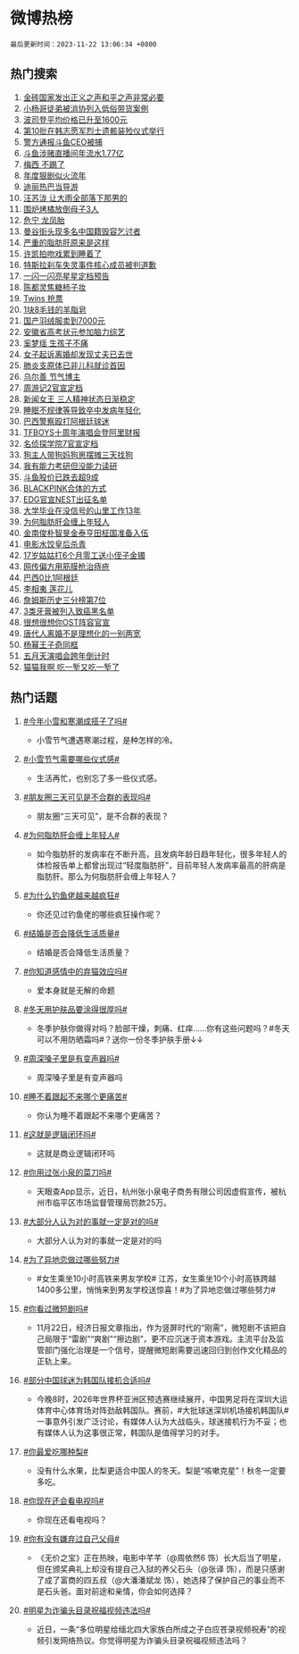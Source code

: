 # 微博热榜

`最后更新时间：2023-11-22 13:06:34 +0800`

## 热门搜索

1. [金砖国家发出正义之声和平之声非常必要](https://m.weibo.cn/search?containerid=100103type%3D1%26t%3D10%26q%3D%23%E9%87%91%E7%A0%96%E5%9B%BD%E5%AE%B6%E5%8F%91%E5%87%BA%E6%AD%A3%E4%B9%89%E4%B9%8B%E5%A3%B0%E5%92%8C%E5%B9%B3%E4%B9%8B%E5%A3%B0%E9%9D%9E%E5%B8%B8%E5%BF%85%E8%A6%81%23&stream_entry_id=51&isnewpage=1&extparam=seat%3D1%26pos%3D0%26dgr%3D0%26cate%3D10103%26c_type%3D51%26q%3D%2523%25E9%2587%2591%25E7%25A0%2596%25E5%259B%25BD%25E5%25AE%25B6%25E5%258F%2591%25E5%2587%25BA%25E6%25AD%25A3%25E4%25B9%2589%25E4%25B9%258B%25E5%25A3%25B0%25E5%2592%258C%25E5%25B9%25B3%25E4%25B9%258B%25E5%25A3%25B0%25E9%259D%259E%25E5%25B8%25B8%25E5%25BF%2585%25E8%25A6%2581%2523%26stream_entry_id%3D51%26filter_type%3Drealtimehot%26display_time%3D1700629592%26pre_seqid%3D170062959285702673262)
1. [小杨哥徒弟被消协列入低俗带货案例](https://m.weibo.cn/search?containerid=100103type%3D1%26t%3D10%26q%3D%23%E5%B0%8F%E6%9D%A8%E5%93%A5%E5%BE%92%E5%BC%9F%E8%A2%AB%E6%B6%88%E5%8D%8F%E5%88%97%E5%85%A5%E4%BD%8E%E4%BF%97%E5%B8%A6%E8%B4%A7%E6%A1%88%E4%BE%8B%23&stream_entry_id=31&isnewpage=1&extparam=seat%3D1%26c_type%3D31%26dgr%3D0%26cate%3D5001%26q%3D%2523%25E5%25B0%258F%25E6%259D%25A8%25E5%2593%25A5%25E5%25BE%2592%25E5%25BC%259F%25E8%25A2%25AB%25E6%25B6%2588%25E5%258D%258F%25E5%2588%2597%25E5%2585%25A5%25E4%25BD%258E%25E4%25BF%2597%25E5%25B8%25A6%25E8%25B4%25A7%25E6%25A1%2588%25E4%25BE%258B%2523%26flag%3D1%26band_rank%3D1%26pos%3D0%26filter_type%3Drealtimehot%26stream_entry_id%3D31%26lcate%3D5001%26realpos%3D1%26display_time%3D1700629592%26pre_seqid%3D170062959285702673262)
1. [波司登平均价格已升至1600元](https://m.weibo.cn/search?containerid=100103type%3D1%26t%3D10%26q%3D%23%E6%B3%A2%E5%8F%B8%E7%99%BB%E5%B9%B3%E5%9D%87%E4%BB%B7%E6%A0%BC%E5%B7%B2%E5%8D%87%E8%87%B31600%E5%85%83%23&stream_entry_id=31&isnewpage=1&extparam=seat%3D1%26c_type%3D31%26dgr%3D0%26cate%3D5001%26q%3D%2523%25E6%25B3%25A2%25E5%258F%25B8%25E7%2599%25BB%25E5%25B9%25B3%25E5%259D%2587%25E4%25BB%25B7%25E6%25A0%25BC%25E5%25B7%25B2%25E5%258D%2587%25E8%2587%25B31600%25E5%2585%2583%2523%26flag%3D2%26band_rank%3D2%26pos%3D1%26filter_type%3Drealtimehot%26stream_entry_id%3D31%26lcate%3D5001%26realpos%3D2%26display_time%3D1700629592%26pre_seqid%3D170062959285702673262)
1. [第10批在韩志愿军烈士遗骸装殓仪式举行](https://m.weibo.cn/search?containerid=100103type%3D1%26t%3D10%26q%3D%23%E7%AC%AC10%E6%89%B9%E5%9C%A8%E9%9F%A9%E5%BF%97%E6%84%BF%E5%86%9B%E7%83%88%E5%A3%AB%E9%81%97%E9%AA%B8%E8%A3%85%E6%AE%93%E4%BB%AA%E5%BC%8F%E4%B8%BE%E8%A1%8C%23&stream_entry_id=31&isnewpage=1&extparam=seat%3D1%26c_type%3D31%26dgr%3D0%26cate%3D5001%26q%3D%2523%25E7%25AC%25AC10%25E6%2589%25B9%25E5%259C%25A8%25E9%259F%25A9%25E5%25BF%2597%25E6%2584%25BF%25E5%2586%259B%25E7%2583%2588%25E5%25A3%25AB%25E9%2581%2597%25E9%25AA%25B8%25E8%25A3%2585%25E6%25AE%2593%25E4%25BB%25AA%25E5%25BC%258F%25E4%25B8%25BE%25E8%25A1%258C%2523%26flag%3D1%26band_rank%3D3%26pos%3D2%26filter_type%3Drealtimehot%26stream_entry_id%3D31%26lcate%3D5001%26realpos%3D3%26display_time%3D1700629592%26pre_seqid%3D170062959285702673262)
1. [警方通报斗鱼CEO被捕](https://m.weibo.cn/search?containerid=100103type%3D1%26t%3D10%26q%3D%23%E8%AD%A6%E6%96%B9%E9%80%9A%E6%8A%A5%E6%96%97%E9%B1%BCCEO%E8%A2%AB%E6%8D%95%23&stream_entry_id=31&isnewpage=1&extparam=seat%3D1%26c_type%3D31%26dgr%3D0%26cate%3D5001%26q%3D%2523%25E8%25AD%25A6%25E6%2596%25B9%25E9%2580%259A%25E6%258A%25A5%25E6%2596%2597%25E9%25B1%25BCCEO%25E8%25A2%25AB%25E6%258D%2595%2523%26flag%3D1%26band_rank%3D4%26pos%3D3%26filter_type%3Drealtimehot%26stream_entry_id%3D31%26lcate%3D5001%26realpos%3D4%26display_time%3D1700629592%26pre_seqid%3D170062959285702673262)
1. [斗鱼涉赌直播间年流水1.77亿](https://m.weibo.cn/search?containerid=100103type%3D1%26t%3D10%26q%3D%23%E6%96%97%E9%B1%BC%E6%B6%89%E8%B5%8C%E7%9B%B4%E6%92%AD%E9%97%B4%E5%B9%B4%E6%B5%81%E6%B0%B41.77%E4%BA%BF%23&stream_entry_id=31&isnewpage=1&extparam=seat%3D1%26c_type%3D31%26dgr%3D0%26cate%3D5001%26q%3D%2523%25E6%2596%2597%25E9%25B1%25BC%25E6%25B6%2589%25E8%25B5%258C%25E7%259B%25B4%25E6%2592%25AD%25E9%2597%25B4%25E5%25B9%25B4%25E6%25B5%2581%25E6%25B0%25B41.77%25E4%25BA%25BF%2523%26flag%3D1%26band_rank%3D5%26pos%3D4%26filter_type%3Drealtimehot%26stream_entry_id%3D31%26lcate%3D5001%26realpos%3D5%26display_time%3D1700629592%26pre_seqid%3D170062959285702673262)
1. [梅西 不踢了](https://m.weibo.cn/search?containerid=100103type%3D1%26t%3D10%26q%3D%E6%A2%85%E8%A5%BF+%E4%B8%8D%E8%B8%A2%E4%BA%86&stream_entry_id=31&isnewpage=1&extparam=seat%3D1%26c_type%3D31%26dgr%3D0%26cate%3D5001%26q%3D%25E6%25A2%2585%25E8%25A5%25BF%2520%25E4%25B8%258D%25E8%25B8%25A2%25E4%25BA%2586%26flag%3D0%26band_rank%3D6%26pos%3D5%26filter_type%3Drealtimehot%26stream_entry_id%3D31%26lcate%3D5001%26realpos%3D6%26display_time%3D1700629592%26pre_seqid%3D170062959285702673262)
1. [年度狠剧似火流年](https://m.weibo.cn/search?containerid=100103type%3D1%26t%3D10%26q%3D%23%E5%B9%B4%E5%BA%A6%E7%8B%A0%E5%89%A7%E4%BC%BC%E7%81%AB%E6%B5%81%E5%B9%B4%23&stream_entry_id=31&isnewpage=1&extparam=seat%3D1%26c_type%3D31%26cate%3D5001%26q%3D%2523%25E5%25B9%25B4%25E5%25BA%25A6%25E7%258B%25A0%25E5%2589%25A7%25E4%25BC%25BC%25E7%2581%25AB%25E6%25B5%2581%25E5%25B9%25B4%2523%26topic_ad%3D1%26pos%3D6%26adid%3D212147%26dgr%3D0%26band_rank%3D7%26lcate%3D5001%26stream_entry_id%3D31%26is_ad_pos%3D1%26filter_type%3Drealtimehot%26display_time%3D1700629592%26pre_seqid%3D170062959285702673262)
1. [迪丽热巴当导游](https://m.weibo.cn/search?containerid=100103type%3D1%26t%3D10%26q%3D%23%E8%BF%AA%E4%B8%BD%E7%83%AD%E5%B7%B4%E5%BD%93%E5%AF%BC%E6%B8%B8%23&stream_entry_id=31&isnewpage=1&extparam=seat%3D1%26c_type%3D31%26dgr%3D0%26cate%3D5001%26q%3D%2523%25E8%25BF%25AA%25E4%25B8%25BD%25E7%2583%25AD%25E5%25B7%25B4%25E5%25BD%2593%25E5%25AF%25BC%25E6%25B8%25B8%2523%26flag%3D1%26band_rank%3D7%26pos%3D7%26filter_type%3Drealtimehot%26stream_entry_id%3D31%26lcate%3D5001%26realpos%3D7%26display_time%3D1700629592%26pre_seqid%3D170062959285702673262)
1. [汪苏泷 让大雨全部落下那男的](https://m.weibo.cn/search?containerid=100103type%3D1%26t%3D10%26q%3D%E6%B1%AA%E8%8B%8F%E6%B3%B7+%E8%AE%A9%E5%A4%A7%E9%9B%A8%E5%85%A8%E9%83%A8%E8%90%BD%E4%B8%8B%E9%82%A3%E7%94%B7%E7%9A%84&stream_entry_id=31&isnewpage=1&extparam=seat%3D1%26c_type%3D31%26dgr%3D0%26cate%3D5001%26q%3D%25E6%25B1%25AA%25E8%258B%258F%25E6%25B3%25B7%2520%25E8%25AE%25A9%25E5%25A4%25A7%25E9%259B%25A8%25E5%2585%25A8%25E9%2583%25A8%25E8%2590%25BD%25E4%25B8%258B%25E9%2582%25A3%25E7%2594%25B7%25E7%259A%2584%26flag%3D1%26band_rank%3D8%26pos%3D8%26filter_type%3Drealtimehot%26stream_entry_id%3D31%26lcate%3D5001%26realpos%3D8%26display_time%3D1700629592%26pre_seqid%3D170062959285702673262)
1. [围炉烤橘放倒母子3人](https://m.weibo.cn/search?containerid=100103type%3D1%26t%3D10%26q%3D%23%E5%9B%B4%E7%82%89%E7%83%A4%E6%A9%98%E6%94%BE%E5%80%92%E6%AF%8D%E5%AD%903%E4%BA%BA%23&stream_entry_id=31&isnewpage=1&extparam=seat%3D1%26c_type%3D31%26dgr%3D0%26cate%3D5001%26q%3D%2523%25E5%259B%25B4%25E7%2582%2589%25E7%2583%25A4%25E6%25A9%2598%25E6%2594%25BE%25E5%2580%2592%25E6%25AF%258D%25E5%25AD%25903%25E4%25BA%25BA%2523%26flag%3D0%26band_rank%3D9%26pos%3D9%26filter_type%3Drealtimehot%26stream_entry_id%3D31%26lcate%3D5001%26realpos%3D9%26display_time%3D1700629592%26pre_seqid%3D170062959285702673262)
1. [危宁 龙凤胎](https://m.weibo.cn/search?containerid=100103type%3D1%26t%3D10%26q%3D%E5%8D%B1%E5%AE%81+%E9%BE%99%E5%87%A4%E8%83%8E&stream_entry_id=31&isnewpage=1&extparam=seat%3D1%26c_type%3D31%26dgr%3D0%26cate%3D5001%26q%3D%25E5%258D%25B1%25E5%25AE%2581%2520%25E9%25BE%2599%25E5%2587%25A4%25E8%2583%258E%26flag%3D1%26band_rank%3D10%26pos%3D10%26filter_type%3Drealtimehot%26stream_entry_id%3D31%26lcate%3D5001%26realpos%3D10%26display_time%3D1700629592%26pre_seqid%3D170062959285702673262)
1. [曼谷街头现多名中国籍毁容乞讨者](https://m.weibo.cn/search?containerid=100103type%3D1%26t%3D10%26q%3D%23%E6%9B%BC%E8%B0%B7%E8%A1%97%E5%A4%B4%E7%8E%B0%E5%A4%9A%E5%90%8D%E4%B8%AD%E5%9B%BD%E7%B1%8D%E6%AF%81%E5%AE%B9%E4%B9%9E%E8%AE%A8%E8%80%85%23&stream_entry_id=31&isnewpage=1&extparam=seat%3D1%26c_type%3D31%26dgr%3D0%26cate%3D5001%26q%3D%2523%25E6%259B%25BC%25E8%25B0%25B7%25E8%25A1%2597%25E5%25A4%25B4%25E7%258E%25B0%25E5%25A4%259A%25E5%2590%258D%25E4%25B8%25AD%25E5%259B%25BD%25E7%25B1%258D%25E6%25AF%2581%25E5%25AE%25B9%25E4%25B9%259E%25E8%25AE%25A8%25E8%2580%2585%2523%26flag%3D2%26band_rank%3D11%26pos%3D11%26filter_type%3Drealtimehot%26stream_entry_id%3D31%26lcate%3D5001%26realpos%3D11%26display_time%3D1700629592%26pre_seqid%3D170062959285702673262)
1. [严重的脂肪肝原来是这样](https://m.weibo.cn/search?containerid=100103type%3D1%26t%3D10%26q%3D%E4%B8%A5%E9%87%8D%E7%9A%84%E8%84%82%E8%82%AA%E8%82%9D%E5%8E%9F%E6%9D%A5%E6%98%AF%E8%BF%99%E6%A0%B7&stream_entry_id=31&isnewpage=1&extparam=seat%3D1%26c_type%3D31%26dgr%3D0%26cate%3D5001%26q%3D%25E4%25B8%25A5%25E9%2587%258D%25E7%259A%2584%25E8%2584%2582%25E8%2582%25AA%25E8%2582%259D%25E5%258E%259F%25E6%259D%25A5%25E6%2598%25AF%25E8%25BF%2599%25E6%25A0%25B7%26flag%3D1%26band_rank%3D12%26pos%3D12%26filter_type%3Drealtimehot%26stream_entry_id%3D31%26lcate%3D5001%26realpos%3D12%26display_time%3D1700629592%26pre_seqid%3D170062959285702673262)
1. [许凯拍吻戏累到睡着了](https://m.weibo.cn/search?containerid=100103type%3D1%26t%3D10%26q%3D%23%E8%AE%B8%E5%87%AF%E6%8B%8D%E5%90%BB%E6%88%8F%E7%B4%AF%E5%88%B0%E7%9D%A1%E7%9D%80%E4%BA%86%23&stream_entry_id=31&isnewpage=1&extparam=seat%3D1%26c_type%3D31%26dgr%3D0%26cate%3D5001%26q%3D%2523%25E8%25AE%25B8%25E5%2587%25AF%25E6%258B%258D%25E5%2590%25BB%25E6%2588%258F%25E7%25B4%25AF%25E5%2588%25B0%25E7%259D%25A1%25E7%259D%2580%25E4%25BA%2586%2523%26flag%3D1%26band_rank%3D13%26pos%3D13%26filter_type%3Drealtimehot%26stream_entry_id%3D31%26lcate%3D5001%26realpos%3D13%26display_time%3D1700629592%26pre_seqid%3D170062959285702673262)
1. [特斯拉刹车失灵事件核心成员被判道歉](https://m.weibo.cn/search?containerid=100103type%3D1%26t%3D10%26q%3D%23%E7%89%B9%E6%96%AF%E6%8B%89%E5%88%B9%E8%BD%A6%E5%A4%B1%E7%81%B5%E4%BA%8B%E4%BB%B6%E6%A0%B8%E5%BF%83%E6%88%90%E5%91%98%E8%A2%AB%E5%88%A4%E9%81%93%E6%AD%89%23&stream_entry_id=31&isnewpage=1&extparam=seat%3D1%26c_type%3D31%26dgr%3D0%26cate%3D5001%26q%3D%2523%25E7%2589%25B9%25E6%2596%25AF%25E6%258B%2589%25E5%2588%25B9%25E8%25BD%25A6%25E5%25A4%25B1%25E7%2581%25B5%25E4%25BA%258B%25E4%25BB%25B6%25E6%25A0%25B8%25E5%25BF%2583%25E6%2588%2590%25E5%2591%2598%25E8%25A2%25AB%25E5%2588%25A4%25E9%2581%2593%25E6%25AD%2589%2523%26flag%3D0%26band_rank%3D14%26pos%3D14%26filter_type%3Drealtimehot%26stream_entry_id%3D31%26lcate%3D5001%26realpos%3D14%26display_time%3D1700629592%26pre_seqid%3D170062959285702673262)
1. [一闪一闪亮星星定档预告](https://m.weibo.cn/search?containerid=100103type%3D1%26t%3D10%26q%3D%23%E4%B8%80%E9%97%AA%E4%B8%80%E9%97%AA%E4%BA%AE%E6%98%9F%E6%98%9F%E5%AE%9A%E6%A1%A3%E9%A2%84%E5%91%8A%23&stream_entry_id=31&isnewpage=1&extparam=seat%3D1%26c_type%3D31%26dgr%3D0%26cate%3D5001%26q%3D%2523%25E4%25B8%2580%25E9%2597%25AA%25E4%25B8%2580%25E9%2597%25AA%25E4%25BA%25AE%25E6%2598%259F%25E6%2598%259F%25E5%25AE%259A%25E6%25A1%25A3%25E9%25A2%2584%25E5%2591%258A%2523%26flag%3D0%26band_rank%3D15%26pos%3D15%26filter_type%3Drealtimehot%26stream_entry_id%3D31%26lcate%3D5001%26realpos%3D15%26display_time%3D1700629592%26pre_seqid%3D170062959285702673262)
1. [陈都灵焦糖柿子妆](https://m.weibo.cn/search?containerid=100103type%3D1%26t%3D10%26q%3D%23%E9%99%88%E9%83%BD%E7%81%B5%E7%84%A6%E7%B3%96%E6%9F%BF%E5%AD%90%E5%A6%86%23&stream_entry_id=31&isnewpage=1&extparam=seat%3D1%26c_type%3D31%26dgr%3D0%26cate%3D5001%26q%3D%2523%25E9%2599%2588%25E9%2583%25BD%25E7%2581%25B5%25E7%2584%25A6%25E7%25B3%2596%25E6%259F%25BF%25E5%25AD%2590%25E5%25A6%2586%2523%26flag%3D1%26band_rank%3D16%26pos%3D16%26filter_type%3Drealtimehot%26stream_entry_id%3D31%26lcate%3D5001%26realpos%3D16%26display_time%3D1700629592%26pre_seqid%3D170062959285702673262)
1. [Twins 抢票](https://m.weibo.cn/search?containerid=100103type%3D1%26t%3D10%26q%3DTwins+%E6%8A%A2%E7%A5%A8&stream_entry_id=31&isnewpage=1&extparam=seat%3D1%26c_type%3D31%26dgr%3D0%26cate%3D5001%26q%3DTwins%2520%25E6%258A%25A2%25E7%25A5%25A8%26flag%3D1%26band_rank%3D17%26pos%3D17%26filter_type%3Drealtimehot%26stream_entry_id%3D31%26lcate%3D5001%26realpos%3D17%26display_time%3D1700629592%26pre_seqid%3D170062959285702673262)
1. [1块8毛钱的羊脂皂](https://m.weibo.cn/search?containerid=100103type%3D1%26t%3D10%26q%3D%231%E5%9D%978%E6%AF%9B%E9%92%B1%E7%9A%84%E7%BE%8A%E8%84%82%E7%9A%82%23&stream_entry_id=31&isnewpage=1&extparam=seat%3D1%26c_type%3D31%26dgr%3D0%26cate%3D5001%26q%3D%25231%25E5%259D%25978%25E6%25AF%259B%25E9%2592%25B1%25E7%259A%2584%25E7%25BE%258A%25E8%2584%2582%25E7%259A%2582%2523%26flag%3D1%26band_rank%3D18%26pos%3D18%26filter_type%3Drealtimehot%26stream_entry_id%3D31%26lcate%3D5001%26realpos%3D18%26display_time%3D1700629592%26pre_seqid%3D170062959285702673262)
1. [国产羽绒服卖到7000元](https://m.weibo.cn/search?containerid=100103type%3D1%26t%3D10%26q%3D%23%E5%9B%BD%E4%BA%A7%E7%BE%BD%E7%BB%92%E6%9C%8D%E5%8D%96%E5%88%B07000%E5%85%83%23&stream_entry_id=31&isnewpage=1&extparam=seat%3D1%26c_type%3D31%26dgr%3D0%26cate%3D5001%26q%3D%2523%25E5%259B%25BD%25E4%25BA%25A7%25E7%25BE%25BD%25E7%25BB%2592%25E6%259C%258D%25E5%258D%2596%25E5%2588%25B07000%25E5%2585%2583%2523%26flag%3D0%26band_rank%3D19%26pos%3D19%26filter_type%3Drealtimehot%26stream_entry_id%3D31%26lcate%3D5001%26realpos%3D19%26display_time%3D1700629592%26pre_seqid%3D170062959285702673262)
1. [安徽省高考状元参加脑力综艺](https://m.weibo.cn/search?containerid=100103type%3D1%26t%3D10%26q%3D%23%E5%AE%89%E5%BE%BD%E7%9C%81%E9%AB%98%E8%80%83%E7%8A%B6%E5%85%83%E5%8F%82%E5%8A%A0%E8%84%91%E5%8A%9B%E7%BB%BC%E8%89%BA%23&stream_entry_id=31&isnewpage=1&extparam=seat%3D1%26c_type%3D31%26dgr%3D0%26cate%3D5001%26q%3D%2523%25E5%25AE%2589%25E5%25BE%25BD%25E7%259C%2581%25E9%25AB%2598%25E8%2580%2583%25E7%258A%25B6%25E5%2585%2583%25E5%258F%2582%25E5%258A%25A0%25E8%2584%2591%25E5%258A%259B%25E7%25BB%25BC%25E8%2589%25BA%2523%26flag%3D0%26band_rank%3D20%26pos%3D20%26filter_type%3Drealtimehot%26stream_entry_id%3D31%26lcate%3D5001%26realpos%3D20%26display_time%3D1700629592%26pre_seqid%3D170062959285702673262)
1. [奚梦瑶 生孩子不痛](https://m.weibo.cn/search?containerid=100103type%3D1%26t%3D10%26q%3D%E5%A5%9A%E6%A2%A6%E7%91%B6+%E7%94%9F%E5%AD%A9%E5%AD%90%E4%B8%8D%E7%97%9B&stream_entry_id=31&isnewpage=1&extparam=seat%3D1%26c_type%3D31%26dgr%3D0%26cate%3D5001%26q%3D%25E5%25A5%259A%25E6%25A2%25A6%25E7%2591%25B6%2520%25E7%2594%259F%25E5%25AD%25A9%25E5%25AD%2590%25E4%25B8%258D%25E7%2597%259B%26flag%3D2%26band_rank%3D21%26pos%3D21%26filter_type%3Drealtimehot%26stream_entry_id%3D31%26lcate%3D5001%26realpos%3D21%26display_time%3D1700629592%26pre_seqid%3D170062959285702673262)
1. [女子起诉离婚却发现丈夫已去世](https://m.weibo.cn/search?containerid=100103type%3D1%26t%3D10%26q%3D%23%E5%A5%B3%E5%AD%90%E8%B5%B7%E8%AF%89%E7%A6%BB%E5%A9%9A%E5%8D%B4%E5%8F%91%E7%8E%B0%E4%B8%88%E5%A4%AB%E5%B7%B2%E5%8E%BB%E4%B8%96%23&stream_entry_id=31&isnewpage=1&extparam=seat%3D1%26c_type%3D31%26dgr%3D0%26cate%3D5001%26q%3D%2523%25E5%25A5%25B3%25E5%25AD%2590%25E8%25B5%25B7%25E8%25AF%2589%25E7%25A6%25BB%25E5%25A9%259A%25E5%258D%25B4%25E5%258F%2591%25E7%258E%25B0%25E4%25B8%2588%25E5%25A4%25AB%25E5%25B7%25B2%25E5%258E%25BB%25E4%25B8%2596%2523%26flag%3D0%26band_rank%3D22%26pos%3D22%26filter_type%3Drealtimehot%26stream_entry_id%3D31%26lcate%3D5001%26realpos%3D22%26display_time%3D1700629592%26pre_seqid%3D170062959285702673262)
1. [肺炎支原体已非儿科就诊首因](https://m.weibo.cn/search?containerid=100103type%3D1%26t%3D10%26q%3D%23%E8%82%BA%E7%82%8E%E6%94%AF%E5%8E%9F%E4%BD%93%E5%B7%B2%E9%9D%9E%E5%84%BF%E7%A7%91%E5%B0%B1%E8%AF%8A%E9%A6%96%E5%9B%A0%23&stream_entry_id=31&isnewpage=1&extparam=seat%3D1%26c_type%3D31%26dgr%3D0%26cate%3D5001%26q%3D%2523%25E8%2582%25BA%25E7%2582%258E%25E6%2594%25AF%25E5%258E%259F%25E4%25BD%2593%25E5%25B7%25B2%25E9%259D%259E%25E5%2584%25BF%25E7%25A7%2591%25E5%25B0%25B1%25E8%25AF%258A%25E9%25A6%2596%25E5%259B%25A0%2523%26flag%3D1%26band_rank%3D23%26pos%3D23%26filter_type%3Drealtimehot%26stream_entry_id%3D31%26lcate%3D5001%26realpos%3D23%26display_time%3D1700629592%26pre_seqid%3D170062959285702673262)
1. [乌尔善 节气博主](https://m.weibo.cn/search?containerid=100103type%3D1%26t%3D10%26q%3D%E4%B9%8C%E5%B0%94%E5%96%84+%E8%8A%82%E6%B0%94%E5%8D%9A%E4%B8%BB&stream_entry_id=31&isnewpage=1&extparam=seat%3D1%26c_type%3D31%26dgr%3D0%26cate%3D5001%26q%3D%25E4%25B9%258C%25E5%25B0%2594%25E5%2596%2584%2520%25E8%258A%2582%25E6%25B0%2594%25E5%258D%259A%25E4%25B8%25BB%26flag%3D1%26band_rank%3D24%26pos%3D24%26filter_type%3Drealtimehot%26stream_entry_id%3D31%26lcate%3D5001%26realpos%3D24%26display_time%3D1700629592%26pre_seqid%3D170062959285702673262)
1. [周游记2官宣定档](https://m.weibo.cn/search?containerid=100103type%3D1%26t%3D10%26q%3D%23%E5%91%A8%E6%B8%B8%E8%AE%B02%E5%AE%98%E5%AE%A3%E5%AE%9A%E6%A1%A3%23&stream_entry_id=31&isnewpage=1&extparam=seat%3D1%26c_type%3D31%26dgr%3D0%26cate%3D5001%26q%3D%2523%25E5%2591%25A8%25E6%25B8%25B8%25E8%25AE%25B02%25E5%25AE%2598%25E5%25AE%25A3%25E5%25AE%259A%25E6%25A1%25A3%2523%26flag%3D1%26band_rank%3D25%26pos%3D25%26filter_type%3Drealtimehot%26stream_entry_id%3D31%26lcate%3D5001%26realpos%3D25%26display_time%3D1700629592%26pre_seqid%3D170062959285702673262)
1. [新闻女王 三人精神状态日渐稳定](https://m.weibo.cn/search?containerid=100103type%3D1%26t%3D10%26q%3D%E6%96%B0%E9%97%BB%E5%A5%B3%E7%8E%8B+%E4%B8%89%E4%BA%BA%E7%B2%BE%E7%A5%9E%E7%8A%B6%E6%80%81%E6%97%A5%E6%B8%90%E7%A8%B3%E5%AE%9A&stream_entry_id=31&isnewpage=1&extparam=seat%3D1%26c_type%3D31%26dgr%3D0%26cate%3D5001%26q%3D%25E6%2596%25B0%25E9%2597%25BB%25E5%25A5%25B3%25E7%258E%258B%2520%25E4%25B8%2589%25E4%25BA%25BA%25E7%25B2%25BE%25E7%25A5%259E%25E7%258A%25B6%25E6%2580%2581%25E6%2597%25A5%25E6%25B8%2590%25E7%25A8%25B3%25E5%25AE%259A%26flag%3D1%26band_rank%3D26%26pos%3D26%26filter_type%3Drealtimehot%26stream_entry_id%3D31%26lcate%3D5001%26realpos%3D26%26display_time%3D1700629592%26pre_seqid%3D170062959285702673262)
1. [睡眠不规律等导致卒中发病年轻化](https://m.weibo.cn/search?containerid=100103type%3D1%26t%3D10%26q%3D%23%E7%9D%A1%E7%9C%A0%E4%B8%8D%E8%A7%84%E5%BE%8B%E7%AD%89%E5%AF%BC%E8%87%B4%E5%8D%92%E4%B8%AD%E5%8F%91%E7%97%85%E5%B9%B4%E8%BD%BB%E5%8C%96%23&stream_entry_id=31&isnewpage=1&extparam=seat%3D1%26c_type%3D31%26dgr%3D0%26cate%3D5001%26q%3D%2523%25E7%259D%25A1%25E7%259C%25A0%25E4%25B8%258D%25E8%25A7%2584%25E5%25BE%258B%25E7%25AD%2589%25E5%25AF%25BC%25E8%2587%25B4%25E5%258D%2592%25E4%25B8%25AD%25E5%258F%2591%25E7%2597%2585%25E5%25B9%25B4%25E8%25BD%25BB%25E5%258C%2596%2523%26flag%3D1%26band_rank%3D27%26pos%3D27%26filter_type%3Drealtimehot%26stream_entry_id%3D31%26lcate%3D5001%26realpos%3D27%26display_time%3D1700629592%26pre_seqid%3D170062959285702673262)
1. [巴西警察殴打阿根廷球迷](https://m.weibo.cn/search?containerid=100103type%3D1%26t%3D10%26q%3D%23%E5%B7%B4%E8%A5%BF%E8%AD%A6%E5%AF%9F%E6%AE%B4%E6%89%93%E9%98%BF%E6%A0%B9%E5%BB%B7%E7%90%83%E8%BF%B7%23&stream_entry_id=31&isnewpage=1&extparam=seat%3D1%26c_type%3D31%26dgr%3D0%26cate%3D5001%26q%3D%2523%25E5%25B7%25B4%25E8%25A5%25BF%25E8%25AD%25A6%25E5%25AF%259F%25E6%25AE%25B4%25E6%2589%2593%25E9%2598%25BF%25E6%25A0%25B9%25E5%25BB%25B7%25E7%2590%2583%25E8%25BF%25B7%2523%26flag%3D1%26band_rank%3D28%26pos%3D28%26filter_type%3Drealtimehot%26stream_entry_id%3D31%26lcate%3D5001%26realpos%3D28%26display_time%3D1700629592%26pre_seqid%3D170062959285702673262)
1. [TFBOYS十周年演唱会登阿里财报](https://m.weibo.cn/search?containerid=100103type%3D1%26t%3D10%26q%3D%23TFBOYS%E5%8D%81%E5%91%A8%E5%B9%B4%E6%BC%94%E5%94%B1%E4%BC%9A%E7%99%BB%E9%98%BF%E9%87%8C%E8%B4%A2%E6%8A%A5%23&stream_entry_id=31&isnewpage=1&extparam=seat%3D1%26c_type%3D31%26dgr%3D0%26cate%3D5001%26q%3D%2523TFBOYS%25E5%258D%2581%25E5%2591%25A8%25E5%25B9%25B4%25E6%25BC%2594%25E5%2594%25B1%25E4%25BC%259A%25E7%2599%25BB%25E9%2598%25BF%25E9%2587%258C%25E8%25B4%25A2%25E6%258A%25A5%2523%26flag%3D0%26band_rank%3D29%26pos%3D29%26filter_type%3Drealtimehot%26stream_entry_id%3D31%26lcate%3D5001%26realpos%3D29%26display_time%3D1700629592%26pre_seqid%3D170062959285702673262)
1. [名侦探学院7官宣定档](https://m.weibo.cn/search?containerid=100103type%3D1%26t%3D10%26q%3D%23%E5%90%8D%E4%BE%A6%E6%8E%A2%E5%AD%A6%E9%99%A27%E5%AE%98%E5%AE%A3%E5%AE%9A%E6%A1%A3%23&stream_entry_id=31&isnewpage=1&extparam=seat%3D1%26c_type%3D31%26dgr%3D0%26cate%3D5001%26q%3D%2523%25E5%2590%258D%25E4%25BE%25A6%25E6%258E%25A2%25E5%25AD%25A6%25E9%2599%25A27%25E5%25AE%2598%25E5%25AE%25A3%25E5%25AE%259A%25E6%25A1%25A3%2523%26flag%3D0%26band_rank%3D30%26pos%3D30%26filter_type%3Drealtimehot%26stream_entry_id%3D31%26lcate%3D5001%26realpos%3D30%26display_time%3D1700629592%26pre_seqid%3D170062959285702673262)
1. [狗主人带狗妈狗崽摆摊三天找狗](https://m.weibo.cn/search?containerid=100103type%3D1%26t%3D10%26q%3D%23%E7%8B%97%E4%B8%BB%E4%BA%BA%E5%B8%A6%E7%8B%97%E5%A6%88%E7%8B%97%E5%B4%BD%E6%91%86%E6%91%8A%E4%B8%89%E5%A4%A9%E6%89%BE%E7%8B%97%23&stream_entry_id=31&isnewpage=1&extparam=seat%3D1%26c_type%3D31%26dgr%3D0%26cate%3D5001%26q%3D%2523%25E7%258B%2597%25E4%25B8%25BB%25E4%25BA%25BA%25E5%25B8%25A6%25E7%258B%2597%25E5%25A6%2588%25E7%258B%2597%25E5%25B4%25BD%25E6%2591%2586%25E6%2591%258A%25E4%25B8%2589%25E5%25A4%25A9%25E6%2589%25BE%25E7%258B%2597%2523%26flag%3D1%26band_rank%3D31%26pos%3D31%26filter_type%3Drealtimehot%26stream_entry_id%3D31%26lcate%3D5001%26realpos%3D31%26display_time%3D1700629592%26pre_seqid%3D170062959285702673262)
1. [我有能力考研但没能力读研](https://m.weibo.cn/search?containerid=100103type%3D1%26t%3D10%26q%3D%E6%88%91%E6%9C%89%E8%83%BD%E5%8A%9B%E8%80%83%E7%A0%94%E4%BD%86%E6%B2%A1%E8%83%BD%E5%8A%9B%E8%AF%BB%E7%A0%94&stream_entry_id=31&isnewpage=1&extparam=seat%3D1%26c_type%3D31%26dgr%3D0%26cate%3D5001%26q%3D%25E6%2588%2591%25E6%259C%2589%25E8%2583%25BD%25E5%258A%259B%25E8%2580%2583%25E7%25A0%2594%25E4%25BD%2586%25E6%25B2%25A1%25E8%2583%25BD%25E5%258A%259B%25E8%25AF%25BB%25E7%25A0%2594%26flag%3D0%26band_rank%3D32%26pos%3D32%26filter_type%3Drealtimehot%26stream_entry_id%3D31%26lcate%3D5001%26realpos%3D32%26display_time%3D1700629592%26pre_seqid%3D170062959285702673262)
1. [斗鱼股价已跌去超9成](https://m.weibo.cn/search?containerid=100103type%3D1%26t%3D10%26q%3D%23%E6%96%97%E9%B1%BC%E8%82%A1%E4%BB%B7%E5%B7%B2%E8%B7%8C%E5%8E%BB%E8%B6%859%E6%88%90%23&stream_entry_id=31&isnewpage=1&extparam=seat%3D1%26c_type%3D31%26dgr%3D0%26cate%3D5001%26q%3D%2523%25E6%2596%2597%25E9%25B1%25BC%25E8%2582%25A1%25E4%25BB%25B7%25E5%25B7%25B2%25E8%25B7%258C%25E5%258E%25BB%25E8%25B6%25859%25E6%2588%2590%2523%26flag%3D0%26band_rank%3D33%26pos%3D33%26filter_type%3Drealtimehot%26stream_entry_id%3D31%26lcate%3D5001%26realpos%3D33%26display_time%3D1700629592%26pre_seqid%3D170062959285702673262)
1. [BLACKPINK合体的方式](https://m.weibo.cn/search?containerid=100103type%3D1%26t%3D10%26q%3D%23BLACKPINK%E5%90%88%E4%BD%93%E7%9A%84%E6%96%B9%E5%BC%8F%23&stream_entry_id=31&isnewpage=1&extparam=seat%3D1%26c_type%3D31%26dgr%3D0%26cate%3D5001%26q%3D%2523BLACKPINK%25E5%2590%2588%25E4%25BD%2593%25E7%259A%2584%25E6%2596%25B9%25E5%25BC%258F%2523%26flag%3D0%26band_rank%3D34%26pos%3D34%26filter_type%3Drealtimehot%26stream_entry_id%3D31%26lcate%3D5001%26realpos%3D34%26display_time%3D1700629592%26pre_seqid%3D170062959285702673262)
1. [EDG官宣NEST出征名单](https://m.weibo.cn/search?containerid=100103type%3D1%26t%3D10%26q%3D%23EDG%E5%AE%98%E5%AE%A3NEST%E5%87%BA%E5%BE%81%E5%90%8D%E5%8D%95%23&stream_entry_id=31&isnewpage=1&extparam=seat%3D1%26c_type%3D31%26dgr%3D0%26cate%3D5001%26q%3D%2523EDG%25E5%25AE%2598%25E5%25AE%25A3NEST%25E5%2587%25BA%25E5%25BE%2581%25E5%2590%258D%25E5%258D%2595%2523%26flag%3D1%26band_rank%3D35%26pos%3D35%26filter_type%3Drealtimehot%26stream_entry_id%3D31%26lcate%3D5001%26realpos%3D35%26display_time%3D1700629592%26pre_seqid%3D170062959285702673262)
1. [大学毕业在没信号的山里工作13年](https://m.weibo.cn/search?containerid=100103type%3D1%26t%3D10%26q%3D%23%E5%A4%A7%E5%AD%A6%E6%AF%95%E4%B8%9A%E5%9C%A8%E6%B2%A1%E4%BF%A1%E5%8F%B7%E7%9A%84%E5%B1%B1%E9%87%8C%E5%B7%A5%E4%BD%9C13%E5%B9%B4%23&stream_entry_id=31&isnewpage=1&extparam=seat%3D1%26c_type%3D31%26dgr%3D0%26cate%3D5001%26q%3D%2523%25E5%25A4%25A7%25E5%25AD%25A6%25E6%25AF%2595%25E4%25B8%259A%25E5%259C%25A8%25E6%25B2%25A1%25E4%25BF%25A1%25E5%258F%25B7%25E7%259A%2584%25E5%25B1%25B1%25E9%2587%258C%25E5%25B7%25A5%25E4%25BD%259C13%25E5%25B9%25B4%2523%26flag%3D32768%26band_rank%3D36%26pos%3D36%26filter_type%3Drealtimehot%26stream_entry_id%3D31%26lcate%3D5001%26realpos%3D36%26display_time%3D1700629592%26pre_seqid%3D170062959285702673262)
1. [为何脂肪肝会缠上年轻人](https://m.weibo.cn/search?containerid=100103type%3D1%26t%3D10%26q%3D%23%E4%B8%BA%E4%BD%95%E8%84%82%E8%82%AA%E8%82%9D%E4%BC%9A%E7%BC%A0%E4%B8%8A%E5%B9%B4%E8%BD%BB%E4%BA%BA%23&stream_entry_id=31&isnewpage=1&extparam=seat%3D1%26c_type%3D31%26dgr%3D0%26cate%3D5001%26q%3D%2523%25E4%25B8%25BA%25E4%25BD%2595%25E8%2584%2582%25E8%2582%25AA%25E8%2582%259D%25E4%25BC%259A%25E7%25BC%25A0%25E4%25B8%258A%25E5%25B9%25B4%25E8%25BD%25BB%25E4%25BA%25BA%2523%26flag%3D1%26band_rank%3D37%26pos%3D37%26filter_type%3Drealtimehot%26stream_entry_id%3D31%26lcate%3D5001%26realpos%3D37%26display_time%3D1700629592%26pre_seqid%3D170062959285702673262)
1. [金南俊朴智旻金泰亨田柾国准备入伍](https://m.weibo.cn/search?containerid=100103type%3D1%26t%3D10%26q%3D%23%E9%87%91%E5%8D%97%E4%BF%8A%E6%9C%B4%E6%99%BA%E6%97%BB%E9%87%91%E6%B3%B0%E4%BA%A8%E7%94%B0%E6%9F%BE%E5%9B%BD%E5%87%86%E5%A4%87%E5%85%A5%E4%BC%8D%23&stream_entry_id=31&isnewpage=1&extparam=seat%3D1%26c_type%3D31%26dgr%3D0%26cate%3D5001%26q%3D%2523%25E9%2587%2591%25E5%258D%2597%25E4%25BF%258A%25E6%259C%25B4%25E6%2599%25BA%25E6%2597%25BB%25E9%2587%2591%25E6%25B3%25B0%25E4%25BA%25A8%25E7%2594%25B0%25E6%259F%25BE%25E5%259B%25BD%25E5%2587%2586%25E5%25A4%2587%25E5%2585%25A5%25E4%25BC%258D%2523%26flag%3D0%26band_rank%3D38%26pos%3D38%26filter_type%3Drealtimehot%26stream_entry_id%3D31%26lcate%3D5001%26realpos%3D38%26display_time%3D1700629592%26pre_seqid%3D170062959285702673262)
1. [电影水饺皇后杀青](https://m.weibo.cn/search?containerid=100103type%3D1%26t%3D10%26q%3D%23%E7%94%B5%E5%BD%B1%E6%B0%B4%E9%A5%BA%E7%9A%87%E5%90%8E%E6%9D%80%E9%9D%92%23&stream_entry_id=31&isnewpage=1&extparam=seat%3D1%26c_type%3D31%26dgr%3D0%26cate%3D5001%26q%3D%2523%25E7%2594%25B5%25E5%25BD%25B1%25E6%25B0%25B4%25E9%25A5%25BA%25E7%259A%2587%25E5%2590%258E%25E6%259D%2580%25E9%259D%2592%2523%26flag%3D0%26band_rank%3D39%26pos%3D39%26filter_type%3Drealtimehot%26stream_entry_id%3D31%26lcate%3D5001%26realpos%3D39%26display_time%3D1700629592%26pre_seqid%3D170062959285702673262)
1. [17岁姑姑打6个月零工送小侄子金镯](https://m.weibo.cn/search?containerid=100103type%3D1%26t%3D10%26q%3D%2317%E5%B2%81%E5%A7%91%E5%A7%91%E6%89%936%E4%B8%AA%E6%9C%88%E9%9B%B6%E5%B7%A5%E9%80%81%E5%B0%8F%E4%BE%84%E5%AD%90%E9%87%91%E9%95%AF%23&stream_entry_id=31&isnewpage=1&extparam=seat%3D1%26c_type%3D31%26dgr%3D0%26cate%3D5001%26q%3D%252317%25E5%25B2%2581%25E5%25A7%2591%25E5%25A7%2591%25E6%2589%25936%25E4%25B8%25AA%25E6%259C%2588%25E9%259B%25B6%25E5%25B7%25A5%25E9%2580%2581%25E5%25B0%258F%25E4%25BE%2584%25E5%25AD%2590%25E9%2587%2591%25E9%2595%25AF%2523%26flag%3D0%26band_rank%3D40%26pos%3D40%26filter_type%3Drealtimehot%26stream_entry_id%3D31%26lcate%3D5001%26realpos%3D40%26display_time%3D1700629592%26pre_seqid%3D170062959285702673262)
1. [网传偏方用筋膜枪治痔疮](https://m.weibo.cn/search?containerid=100103type%3D1%26t%3D10%26q%3D%23%E7%BD%91%E4%BC%A0%E5%81%8F%E6%96%B9%E7%94%A8%E7%AD%8B%E8%86%9C%E6%9E%AA%E6%B2%BB%E7%97%94%E7%96%AE%23&stream_entry_id=31&isnewpage=1&extparam=seat%3D1%26c_type%3D31%26dgr%3D0%26cate%3D5001%26q%3D%2523%25E7%25BD%2591%25E4%25BC%25A0%25E5%2581%258F%25E6%2596%25B9%25E7%2594%25A8%25E7%25AD%258B%25E8%2586%259C%25E6%259E%25AA%25E6%25B2%25BB%25E7%2597%2594%25E7%2596%25AE%2523%26flag%3D1%26band_rank%3D41%26pos%3D41%26filter_type%3Drealtimehot%26stream_entry_id%3D31%26lcate%3D5001%26realpos%3D41%26display_time%3D1700629592%26pre_seqid%3D170062959285702673262)
1. [巴西0比1阿根廷](https://m.weibo.cn/search?containerid=100103type%3D1%26t%3D10%26q%3D%23%E5%B7%B4%E8%A5%BF0%E6%AF%941%E9%98%BF%E6%A0%B9%E5%BB%B7%23&stream_entry_id=31&isnewpage=1&extparam=seat%3D1%26c_type%3D31%26dgr%3D0%26cate%3D5001%26q%3D%2523%25E5%25B7%25B4%25E8%25A5%25BF0%25E6%25AF%25941%25E9%2598%25BF%25E6%25A0%25B9%25E5%25BB%25B7%2523%26flag%3D0%26band_rank%3D42%26pos%3D42%26filter_type%3Drealtimehot%26stream_entry_id%3D31%26lcate%3D5001%26realpos%3D42%26display_time%3D1700629592%26pre_seqid%3D170062959285702673262)
1. [李相夷 莲花儿](https://m.weibo.cn/search?containerid=100103type%3D1%26t%3D10%26q%3D%E6%9D%8E%E7%9B%B8%E5%A4%B7+%E8%8E%B2%E8%8A%B1%E5%84%BF&stream_entry_id=31&isnewpage=1&extparam=seat%3D1%26c_type%3D31%26dgr%3D0%26cate%3D5001%26q%3D%25E6%259D%258E%25E7%259B%25B8%25E5%25A4%25B7%2520%25E8%258E%25B2%25E8%258A%25B1%25E5%2584%25BF%26flag%3D1%26band_rank%3D43%26pos%3D43%26filter_type%3Drealtimehot%26stream_entry_id%3D31%26lcate%3D5001%26realpos%3D43%26display_time%3D1700629592%26pre_seqid%3D170062959285702673262)
1. [詹姆斯历史三分榜第7位](https://m.weibo.cn/search?containerid=100103type%3D1%26t%3D10%26q%3D%23%E8%A9%B9%E5%A7%86%E6%96%AF%E5%8E%86%E5%8F%B2%E4%B8%89%E5%88%86%E6%A6%9C%E7%AC%AC7%E4%BD%8D%23&stream_entry_id=31&isnewpage=1&extparam=seat%3D1%26c_type%3D31%26dgr%3D0%26cate%3D5001%26q%3D%2523%25E8%25A9%25B9%25E5%25A7%2586%25E6%2596%25AF%25E5%258E%2586%25E5%258F%25B2%25E4%25B8%2589%25E5%2588%2586%25E6%25A6%259C%25E7%25AC%25AC7%25E4%25BD%258D%2523%26flag%3D1%26band_rank%3D44%26pos%3D44%26filter_type%3Drealtimehot%26stream_entry_id%3D31%26lcate%3D5001%26realpos%3D44%26display_time%3D1700629592%26pre_seqid%3D170062959285702673262)
1. [3类牙膏被列入致癌黑名单](https://m.weibo.cn/search?containerid=100103type%3D1%26t%3D10%26q%3D%233%E7%B1%BB%E7%89%99%E8%86%8F%E8%A2%AB%E5%88%97%E5%85%A5%E8%87%B4%E7%99%8C%E9%BB%91%E5%90%8D%E5%8D%95%23&stream_entry_id=31&isnewpage=1&extparam=seat%3D1%26c_type%3D31%26dgr%3D0%26cate%3D5001%26q%3D%25233%25E7%25B1%25BB%25E7%2589%2599%25E8%2586%258F%25E8%25A2%25AB%25E5%2588%2597%25E5%2585%25A5%25E8%2587%25B4%25E7%2599%258C%25E9%25BB%2591%25E5%2590%258D%25E5%258D%2595%2523%26flag%3D0%26band_rank%3D45%26pos%3D45%26filter_type%3Drealtimehot%26stream_entry_id%3D31%26lcate%3D5001%26realpos%3D45%26display_time%3D1700629592%26pre_seqid%3D170062959285702673262)
1. [很想很想你OST阵容官宣](https://m.weibo.cn/search?containerid=100103type%3D1%26t%3D10%26q%3D%23%E5%BE%88%E6%83%B3%E5%BE%88%E6%83%B3%E4%BD%A0OST%E9%98%B5%E5%AE%B9%E5%AE%98%E5%AE%A3%23&stream_entry_id=31&isnewpage=1&extparam=seat%3D1%26c_type%3D31%26dgr%3D0%26cate%3D5001%26q%3D%2523%25E5%25BE%2588%25E6%2583%25B3%25E5%25BE%2588%25E6%2583%25B3%25E4%25BD%25A0OST%25E9%2598%25B5%25E5%25AE%25B9%25E5%25AE%2598%25E5%25AE%25A3%2523%26flag%3D0%26band_rank%3D46%26pos%3D46%26filter_type%3Drealtimehot%26stream_entry_id%3D31%26lcate%3D5001%26realpos%3D46%26display_time%3D1700629592%26pre_seqid%3D170062959285702673262)
1. [唐代人离婚不是理想化的一别两宽](https://m.weibo.cn/search?containerid=100103type%3D1%26t%3D10%26q%3D%E5%94%90%E4%BB%A3%E4%BA%BA%E7%A6%BB%E5%A9%9A%E4%B8%8D%E6%98%AF%E7%90%86%E6%83%B3%E5%8C%96%E7%9A%84%E4%B8%80%E5%88%AB%E4%B8%A4%E5%AE%BD&stream_entry_id=31&isnewpage=1&extparam=seat%3D1%26c_type%3D31%26dgr%3D0%26cate%3D5001%26q%3D%25E5%2594%2590%25E4%25BB%25A3%25E4%25BA%25BA%25E7%25A6%25BB%25E5%25A9%259A%25E4%25B8%258D%25E6%2598%25AF%25E7%2590%2586%25E6%2583%25B3%25E5%258C%2596%25E7%259A%2584%25E4%25B8%2580%25E5%2588%25AB%25E4%25B8%25A4%25E5%25AE%25BD%26flag%3D0%26band_rank%3D47%26pos%3D47%26filter_type%3Drealtimehot%26stream_entry_id%3D31%26lcate%3D5001%26realpos%3D47%26display_time%3D1700629592%26pre_seqid%3D170062959285702673262)
1. [杨幂王子奇同框](https://m.weibo.cn/search?containerid=100103type%3D1%26t%3D10%26q%3D%23%E6%9D%A8%E5%B9%82%E7%8E%8B%E5%AD%90%E5%A5%87%E5%90%8C%E6%A1%86%23&stream_entry_id=31&isnewpage=1&extparam=seat%3D1%26c_type%3D31%26dgr%3D0%26cate%3D5001%26q%3D%2523%25E6%259D%25A8%25E5%25B9%2582%25E7%258E%258B%25E5%25AD%2590%25E5%25A5%2587%25E5%2590%258C%25E6%25A1%2586%2523%26flag%3D0%26band_rank%3D48%26pos%3D48%26filter_type%3Drealtimehot%26stream_entry_id%3D31%26lcate%3D5001%26realpos%3D48%26display_time%3D1700629592%26pre_seqid%3D170062959285702673262)
1. [五月天演唱会跨年倒计时](https://m.weibo.cn/search?containerid=100103type%3D1%26t%3D10%26q%3D%E4%BA%94%E6%9C%88%E5%A4%A9%E6%BC%94%E5%94%B1%E4%BC%9A%E8%B7%A8%E5%B9%B4%E5%80%92%E8%AE%A1%E6%97%B6&stream_entry_id=31&isnewpage=1&extparam=seat%3D1%26c_type%3D31%26dgr%3D0%26cate%3D5001%26q%3D%25E4%25BA%2594%25E6%259C%2588%25E5%25A4%25A9%25E6%25BC%2594%25E5%2594%25B1%25E4%25BC%259A%25E8%25B7%25A8%25E5%25B9%25B4%25E5%2580%2592%25E8%25AE%25A1%25E6%2597%25B6%26flag%3D0%26band_rank%3D49%26pos%3D49%26filter_type%3Drealtimehot%26stream_entry_id%3D31%26lcate%3D5001%26realpos%3D49%26display_time%3D1700629592%26pre_seqid%3D170062959285702673262)
1. [猫猫我啊 吃一堑又吃一堑了](https://m.weibo.cn/search?containerid=100103type%3D1%26t%3D10%26q%3D%E7%8C%AB%E7%8C%AB%E6%88%91%E5%95%8A+%E5%90%83%E4%B8%80%E5%A0%91%E5%8F%88%E5%90%83%E4%B8%80%E5%A0%91%E4%BA%86&stream_entry_id=31&isnewpage=1&extparam=seat%3D1%26c_type%3D31%26dgr%3D0%26cate%3D5001%26q%3D%25E7%258C%25AB%25E7%258C%25AB%25E6%2588%2591%25E5%2595%258A%2520%25E5%2590%2583%25E4%25B8%2580%25E5%25A0%2591%25E5%258F%2588%25E5%2590%2583%25E4%25B8%2580%25E5%25A0%2591%25E4%25BA%2586%26flag%3D1%26band_rank%3D50%26pos%3D50%26filter_type%3Drealtimehot%26stream_entry_id%3D31%26lcate%3D5001%26realpos%3D50%26display_time%3D1700629592%26pre_seqid%3D170062959285702673262)

## 热门话题

1. [#今年小雪和寒潮成搭子了吗#](https://m.weibo.cn/search?containerid=231522type%3D1%26t%3D10%26q%3D%23%E4%BB%8A%E5%B9%B4%E5%B0%8F%E9%9B%AA%E5%92%8C%E5%AF%92%E6%BD%AE%E6%88%90%E6%90%AD%E5%AD%90%E4%BA%86%E5%90%97%23&stream_entry_id=128&isnewpage=1&extparam=seat%3D1%26cate%3D5004%26dgr%3D0%26pos%3D1-0-0%26lcate%3D5004%26c_type%3D128%26unitid%3D1700612538748%26display_time%3D1700629594%26pre_seqid%3D1700629594450016526129)
    - 小雪节气遭遇寒潮过程，是种怎样的冷。

1. [#小雪节气需要哪些仪式感#](https://m.weibo.cn/search?containerid=231522type%3D1%26t%3D10%26q%3D%23%E5%B0%8F%E9%9B%AA%E8%8A%82%E6%B0%94%E9%9C%80%E8%A6%81%E5%93%AA%E4%BA%9B%E4%BB%AA%E5%BC%8F%E6%84%9F%23&stream_entry_id=128&isnewpage=1&extparam=seat%3D1%26cate%3D5004%26dgr%3D0%26pos%3D1-0-1%26lcate%3D5004%26c_type%3D128%26unitid%3D1700624861991%26display_time%3D1700629594%26pre_seqid%3D1700629594450016526129)
    - 生活再忙，也别忘了多一些仪式感。

1. [#朋友圈三天可见是不合群的表现吗#](https://m.weibo.cn/search?containerid=231522type%3D1%26t%3D10%26q%3D%23%E6%9C%8B%E5%8F%8B%E5%9C%88%E4%B8%89%E5%A4%A9%E5%8F%AF%E8%A7%81%E6%98%AF%E4%B8%8D%E5%90%88%E7%BE%A4%E7%9A%84%E8%A1%A8%E7%8E%B0%E5%90%97%23&stream_entry_id=128&isnewpage=1&extparam=seat%3D1%26cate%3D5004%26dgr%3D0%26pos%3D1-0-2%26lcate%3D5004%26c_type%3D128%26unitid%3D1700535746224%26display_time%3D1700629594%26pre_seqid%3D1700629594450016526129)
    - 朋友圈“三天可见”，是不合群的表现？

1. [#为何脂肪肝会缠上年轻人#](https://m.weibo.cn/search?containerid=231522type%3D1%26t%3D10%26q%3D%23%E4%B8%BA%E4%BD%95%E8%84%82%E8%82%AA%E8%82%9D%E4%BC%9A%E7%BC%A0%E4%B8%8A%E5%B9%B4%E8%BD%BB%E4%BA%BA%23&stream_entry_id=128&isnewpage=1&extparam=seat%3D1%26cate%3D5004%26dgr%3D0%26pos%3D1-0-3%26lcate%3D5004%26c_type%3D128%26unitid%3D1700628779059%26display_time%3D1700629594%26pre_seqid%3D1700629594450016526129)
    - 如今脂肪肝的发病率在不断升高，且发病年龄日趋年轻化，很多年轻人的体检报告单上都曾出现过“轻度脂肪肝”，目前年轻人发病率最高的肝病是脂肪肝。那么为何脂肪肝会缠上年轻人？

1. [#为什么钓鱼佬越来越疯狂#](https://m.weibo.cn/search?containerid=231522type%3D1%26t%3D10%26q%3D%23%E4%B8%BA%E4%BB%80%E4%B9%88%E9%92%93%E9%B1%BC%E4%BD%AC%E8%B6%8A%E6%9D%A5%E8%B6%8A%E7%96%AF%E7%8B%82%23&stream_entry_id=128&isnewpage=1&extparam=seat%3D1%26cate%3D5004%26dgr%3D0%26pos%3D1-0-4%26lcate%3D5004%26c_type%3D128%26unitid%3D1700533353407%26display_time%3D1700629594%26pre_seqid%3D1700629594450016526129)
    - 你还见过钓鱼佬的哪些疯狂操作呢？

1. [#结婚是否会降低生活质量#](https://m.weibo.cn/search?containerid=231522type%3D1%26t%3D10%26q%3D%23%E7%BB%93%E5%A9%9A%E6%98%AF%E5%90%A6%E4%BC%9A%E9%99%8D%E4%BD%8E%E7%94%9F%E6%B4%BB%E8%B4%A8%E9%87%8F%23&stream_entry_id=128&isnewpage=1&extparam=seat%3D1%26cate%3D5004%26dgr%3D0%26pos%3D1-0-5%26lcate%3D5004%26c_type%3D128%26unitid%3D1700461334683%26display_time%3D1700629594%26pre_seqid%3D1700629594450016526129)
    - 结婚是否会降低生活质量？

1. [#你知道感情中的弃猫效应吗#](https://m.weibo.cn/search?containerid=231522type%3D1%26t%3D10%26q%3D%23%E4%BD%A0%E7%9F%A5%E9%81%93%E6%84%9F%E6%83%85%E4%B8%AD%E7%9A%84%E5%BC%83%E7%8C%AB%E6%95%88%E5%BA%94%E5%90%97%23&stream_entry_id=128&isnewpage=1&extparam=seat%3D1%26cate%3D5004%26dgr%3D0%26pos%3D1-0-6%26lcate%3D5004%26c_type%3D128%26unitid%3D1700485067181%26display_time%3D1700629594%26pre_seqid%3D1700629594450016526129)
    - 爱本身就是无解的命题

1. [#冬天用护肤品要涂得很厚吗#](https://m.weibo.cn/search?containerid=231522type%3D1%26t%3D10%26q%3D%23%E5%86%AC%E5%A4%A9%E7%94%A8%E6%8A%A4%E8%82%A4%E5%93%81%E8%A6%81%E6%B6%82%E5%BE%97%E5%BE%88%E5%8E%9A%E5%90%97%23&stream_entry_id=128&isnewpage=1&extparam=seat%3D1%26cate%3D5004%26dgr%3D0%26pos%3D1-0-7%26lcate%3D5004%26c_type%3D128%26unitid%3D1700551691021%26display_time%3D1700629594%26pre_seqid%3D1700629594450016526129)
    - 冬季护肤你做得对吗？脸部干燥，刺痛、红痒……你有这些问题吗？#冬天可以不用防晒霜吗#？送你一份冬季护肤手册↓↓

1. [#周深嗓子里是有变声器吗#](https://m.weibo.cn/search?containerid=231522type%3D1%26t%3D10%26q%3D%23%E5%91%A8%E6%B7%B1%E5%97%93%E5%AD%90%E9%87%8C%E6%98%AF%E6%9C%89%E5%8F%98%E5%A3%B0%E5%99%A8%E5%90%97%23&stream_entry_id=128&isnewpage=1&extparam=seat%3D1%26cate%3D5004%26dgr%3D0%26pos%3D1-0-8%26lcate%3D5004%26c_type%3D128%26unitid%3D1700461349875%26display_time%3D1700629594%26pre_seqid%3D1700629594450016526129)
    - 周深嗓子里是有变声器吗

1. [#睡不着跟起不来哪个更痛苦#](https://m.weibo.cn/search?containerid=231522type%3D1%26t%3D10%26q%3D%23%E7%9D%A1%E4%B8%8D%E7%9D%80%E8%B7%9F%E8%B5%B7%E4%B8%8D%E6%9D%A5%E5%93%AA%E4%B8%AA%E6%9B%B4%E7%97%9B%E8%8B%A6%23&stream_entry_id=128&isnewpage=1&extparam=seat%3D1%26cate%3D5004%26dgr%3D0%26pos%3D1-0-9%26lcate%3D5004%26c_type%3D128%26unitid%3D1700538478760%26display_time%3D1700629594%26pre_seqid%3D1700629594450016526129)
    - 你认为睡不着跟起不来哪个更痛苦？

1. [#这就是逻辑闭环吗#](https://m.weibo.cn/search?containerid=231522type%3D1%26t%3D10%26q%3D%23%E8%BF%99%E5%B0%B1%E6%98%AF%E9%80%BB%E8%BE%91%E9%97%AD%E7%8E%AF%E5%90%97%23&stream_entry_id=128&isnewpage=1&extparam=seat%3D1%26cate%3D5004%26dgr%3D0%26pos%3D1-0-10%26lcate%3D5004%26c_type%3D128%26unitid%3D1700623657497%26display_time%3D1700629594%26pre_seqid%3D1700629594450016526129)
    - 这就是商业逻辑闭环吗

1. [#你用过张小泉的菜刀吗#](https://m.weibo.cn/search?containerid=231522type%3D1%26t%3D10%26q%3D%23%E4%BD%A0%E7%94%A8%E8%BF%87%E5%BC%A0%E5%B0%8F%E6%B3%89%E7%9A%84%E8%8F%9C%E5%88%80%E5%90%97%23&stream_entry_id=128&isnewpage=1&extparam=seat%3D1%26cate%3D5004%26dgr%3D0%26pos%3D1-0-11%26lcate%3D5004%26c_type%3D128%26unitid%3D1700623661824%26display_time%3D1700629594%26pre_seqid%3D1700629594450016526129)
    - 天眼查App显示，近日，杭州张小泉电子商务有限公司因虚假宣传，被杭州市临平区市场监督管理局罚款25万。

1. [#大部分人认为对的事就一定是对的吗#](https://m.weibo.cn/search?containerid=231522type%3D1%26t%3D10%26q%3D%23%E5%A4%A7%E9%83%A8%E5%88%86%E4%BA%BA%E8%AE%A4%E4%B8%BA%E5%AF%B9%E7%9A%84%E4%BA%8B%E5%B0%B1%E4%B8%80%E5%AE%9A%E6%98%AF%E5%AF%B9%E7%9A%84%E5%90%97%23&stream_entry_id=128&isnewpage=1&extparam=seat%3D1%26cate%3D5004%26dgr%3D0%26pos%3D1-0-12%26lcate%3D5004%26c_type%3D128%26unitid%3D1700481159526%26display_time%3D1700629594%26pre_seqid%3D1700629594450016526129)
    - 大部分人认为对的事就一定是对的吗

1. [#为了异地恋做过哪些努力#](https://m.weibo.cn/search?containerid=231522type%3D1%26t%3D10%26q%3D%23%E4%B8%BA%E4%BA%86%E5%BC%82%E5%9C%B0%E6%81%8B%E5%81%9A%E8%BF%87%E5%93%AA%E4%BA%9B%E5%8A%AA%E5%8A%9B%23&stream_entry_id=128&isnewpage=1&extparam=seat%3D1%26cate%3D5004%26dgr%3D0%26pos%3D1-0-13%26lcate%3D5004%26c_type%3D128%26unitid%3D1700547794834%26display_time%3D1700629594%26pre_seqid%3D1700629594450016526129)
    - #女生乘坐10小时高铁来男友学校# 江苏，女生乘坐10个小时高铁跨越1400多公里，悄悄来到男友学校送惊喜！#为了异地恋做过哪些努力#

1. [#你看过微短剧吗#](https://m.weibo.cn/search?containerid=231522type%3D1%26t%3D10%26q%3D%23%E4%BD%A0%E7%9C%8B%E8%BF%87%E5%BE%AE%E7%9F%AD%E5%89%A7%E5%90%97%23&stream_entry_id=128&isnewpage=1&extparam=seat%3D1%26cate%3D5004%26dgr%3D0%26pos%3D1-0-14%26lcate%3D5004%26c_type%3D128%26unitid%3D1700610769314%26display_time%3D1700629594%26pre_seqid%3D1700629594450016526129)
    - 11月22日，经济日报文章指出，作为竖屏时代的“刚需”，微短剧不该把自己局限于“雷剧”“爽剧”“擦边剧”，更不应沉迷于资本游戏。主流平台及监管部门强化治理是一个信号，提醒微短剧需要迅速回归到创作文化精品的正轨上来。

1. [#部分中国球迷为韩国队接机合适吗#](https://m.weibo.cn/search?containerid=231522type%3D1%26t%3D10%26q%3D%23%E9%83%A8%E5%88%86%E4%B8%AD%E5%9B%BD%E7%90%83%E8%BF%B7%E4%B8%BA%E9%9F%A9%E5%9B%BD%E9%98%9F%E6%8E%A5%E6%9C%BA%E5%90%88%E9%80%82%E5%90%97%23&stream_entry_id=128&isnewpage=1&extparam=seat%3D1%26cate%3D5004%26dgr%3D0%26pos%3D1-0-15%26lcate%3D5004%26c_type%3D128%26unitid%3D1700581099091%26display_time%3D1700629594%26pre_seqid%3D1700629594450016526129)
    - 今晚8时，2026年世界杯亚洲区预选赛继续展开，中国男足将在深圳大运体育中心体育场对阵劲敌韩国队。赛前，#大批球迷深圳机场接机韩国队#一事意外引发广泛讨论，有媒体人认为大战临头，球迷接机行为不妥；也有媒体人认为这事很正常，韩国队是值得学习的对手。

1. [#你最爱吃哪种梨#](https://m.weibo.cn/search?containerid=231522type%3D1%26t%3D10%26q%3D%23%E4%BD%A0%E6%9C%80%E7%88%B1%E5%90%83%E5%93%AA%E7%A7%8D%E6%A2%A8%23&stream_entry_id=128&isnewpage=1&extparam=seat%3D1%26cate%3D5004%26dgr%3D0%26pos%3D1-0-16%26lcate%3D5004%26c_type%3D128%26unitid%3D1700579026252%26display_time%3D1700629594%26pre_seqid%3D1700629594450016526129)
    - 没有什么水果，比梨更适合中国人的冬天。梨是“咳嗽克星”！秋冬一定要多吃。

1. [#你现在还会看电视吗#](https://m.weibo.cn/search?containerid=231522type%3D1%26t%3D10%26q%3D%23%E4%BD%A0%E7%8E%B0%E5%9C%A8%E8%BF%98%E4%BC%9A%E7%9C%8B%E7%94%B5%E8%A7%86%E5%90%97%23&stream_entry_id=128&isnewpage=1&extparam=seat%3D1%26cate%3D5004%26dgr%3D0%26pos%3D1-0-17%26lcate%3D5004%26c_type%3D128%26unitid%3D1700574189969%26display_time%3D1700629594%26pre_seqid%3D1700629594450016526129)
    - 你现在还看电视吗？

1. [#你有没有嫌弃过自己父母#](https://m.weibo.cn/search?containerid=231522type%3D1%26t%3D10%26q%3D%23%E4%BD%A0%E6%9C%89%E6%B2%A1%E6%9C%89%E5%AB%8C%E5%BC%83%E8%BF%87%E8%87%AA%E5%B7%B1%E7%88%B6%E6%AF%8D%23&stream_entry_id=128&isnewpage=1&extparam=seat%3D1%26cate%3D5004%26dgr%3D0%26pos%3D1-0-18%26lcate%3D5004%26c_type%3D128%26unitid%3D1700571840280%26display_time%3D1700629594%26pre_seqid%3D1700629594450016526129)
    - 《无价之宝》正在热映，电影中芊芊（@周依然6  饰）长大后当了明星，但在颁奖典礼上却没有提自己入狱的养父石头（@张译 饰），而是只感谢了成了富商的四五叔（@大潘潘斌龙  饰），她选择了保护自己的事业而不是石头爸。面对前途和亲情，你会如何选择？

1. [#明星为诈骗头目录祝福视频违法吗#](https://m.weibo.cn/search?containerid=231522type%3D1%26t%3D10%26q%3D%23%E6%98%8E%E6%98%9F%E4%B8%BA%E8%AF%88%E9%AA%97%E5%A4%B4%E7%9B%AE%E5%BD%95%E7%A5%9D%E7%A6%8F%E8%A7%86%E9%A2%91%E8%BF%9D%E6%B3%95%E5%90%97%23&stream_entry_id=128&isnewpage=1&extparam=seat%3D1%26cate%3D5004%26dgr%3D0%26pos%3D1-0-19%26lcate%3D5004%26c_type%3D128%26unitid%3D1700568765106%26display_time%3D1700629594%26pre_seqid%3D1700629594450016526129)
    - 近日，一条“多位明星给缅北四大家族白所成之子白应苍录视频祝寿”的视频引发网络热议。你觉得明星为诈骗头目录祝福视频违法吗？

